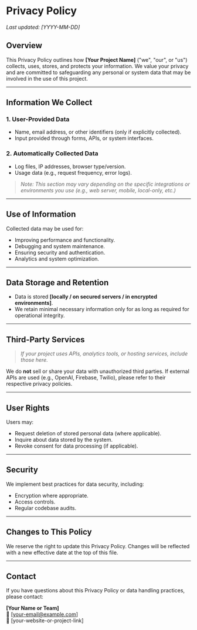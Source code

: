 # Privacy Policy

_Last updated: [YYYY-MM-DD]_

## Overview

This Privacy Policy outlines how **[Your Project Name]** ("we", "our", or "us") collects, uses, stores, and protects your information. We value your privacy and are committed to safeguarding any personal or system data that may be involved in the use of this project.

---

## Information We Collect

### 1. **User-Provided Data**
- Name, email address, or other identifiers (only if explicitly collected).
- Input provided through forms, APIs, or system interfaces.

### 2. **Automatically Collected Data**
- Log files, IP addresses, browser type/version.
- Usage data (e.g., request frequency, error logs).

> _Note: This section may vary depending on the specific integrations or environments you use (e.g., web server, mobile, local-only, etc.)_

---

## Use of Information

Collected data may be used for:
- Improving performance and functionality.
- Debugging and system maintenance.
- Ensuring security and authentication.
- Analytics and system optimization.

---

## Data Storage and Retention

- Data is stored **[locally / on secured servers / in encrypted environments]**.
- We retain minimal necessary information only for as long as required for operational integrity.

---

## Third-Party Services

> _If your project uses APIs, analytics tools, or hosting services, include those here._

We do **not** sell or share your data with unauthorized third parties. If external APIs are used (e.g., OpenAI, Firebase, Twilio), please refer to their respective privacy policies.

---

## User Rights

Users may:
- Request deletion of stored personal data (where applicable).
- Inquire about data stored by the system.
- Revoke consent for data processing (if applicable).

---

## Security

We implement best practices for data security, including:
- Encryption where appropriate.
- Access controls.
- Regular codebase audits.

---

## Changes to This Policy

We reserve the right to update this Privacy Policy. Changes will be reflected with a new effective date at the top of this file.

---

## Contact

If you have questions about this Privacy Policy or data handling practices, please contact:

**[Your Name or Team]**  
📧 [your-email@example.com]  
🔗 [your-website-or-project-link]

